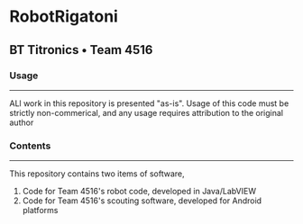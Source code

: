 # RobotRigatoni
## BT Titronics • Team 4516

### Usage
---
ALl work in this repository is presented "as-is". 
Usage of this code must be strictly non-commerical, and any usage requires attribution to the original author

### Contents
---
This repository contains two items of software,
1. Code for Team 4516's robot code, developed in Java/LabVIEW
2. Code for Team 4516's scouting software, developed for Android platforms 

